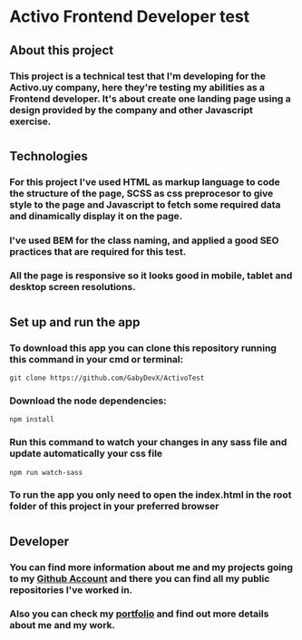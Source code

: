 # Activo Frontend Developer test

## About this project

### This project is a technical test that I'm developing for the Activo.uy company, here they're testing my abilities as a Frontend developer. It's about create one landing page using a design provided by the company and other Javascript exercise.

#

## Technologies

### For this project I've used HTML as markup language to code the structure of the page, SCSS as css preprocesor to give style to the page and Javascript to fetch some required data and dinamically display it on the page.

### I've used BEM for the class naming, and applied a good SEO practices that are required for this test.

### All the page is responsive so it looks good in mobile, tablet and desktop screen resolutions.

#

## Set up and run the app

### To download this app you can clone this repository running this command in your cmd or terminal:

`git clone https://github.com/GabyDevX/ActivoTest`

### Download the node dependencies:

`npm install`

### Run this command to watch your changes in any sass file and update automatically your css file

`npm run watch-sass`

### To run the app you only need to open the index.html in the root folder of this project in your preferred browser

#

## Developer

### You can find more information about me and my projects going to my [Github Account](https://github.com/GabyDevX) and there you can find all my public repositories I've worked in.

### Also you can check my [portfolio](https://gabrielramirez.netlify.app/) and find out more details about me and my work.
